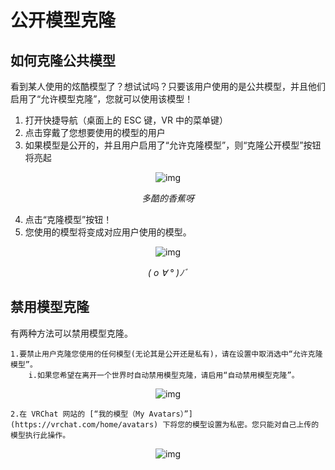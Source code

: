 # 公开模型克隆

## 如何克隆公共模型

看到某人使用的炫酷模型了？想试试吗？只要该用户使用的是公共模型，并且他们启用了“允许模型克隆”，您就可以使用该模型！

1. 打开快捷导航（桌面上的 ESC 键，VR 中的菜单键）
2. 点击穿戴了您想要使用的模型的用户
3. 如果模型是公开的，并且用户启用了“允许克隆模型”，则“克隆公开模型”按钮将亮起

<center>

![img](https://cn-nb1.rains3.com/docs-image/controls/public-avatar-cloning-1.webp)

*多酷的香蕉呀*

</center>

4. 点击“克隆模型”按钮！
5. 您使用的模型将变成对应用户使用的模型。

<center>

![img](https://cn-nb1.rains3.com/docs-image/controls/public-avatar-cloning-2.webp)

*( o ∀ ° )ﾉﾞ*

</center>

## 禁用模型克隆
有两种方法可以禁用模型克隆。

    1.要禁止用户克隆您使用的任何模型(无论其是公开还是私有)，请在设置中取消选中“允许克隆模型”。
        i.如果您希望在离开一个世界时自动禁用模型克隆，请启用“自动禁用模型克隆”。

<center>

![img](https://cn-nb1.rains3.com/docs-image/controls/public-avatar-cloning-3.webp)

</center>

    2.在 VRChat 网站的 [“我的模型（My Avatars）”](https://vrchat.com/home/avatars) 下将您的模型设置为私密。您只能对自己上传的模型执行此操作。

<center>

![img](https://cn-nb1.rains3.com/docs-image/controls/public-avatar-cloning-4.webp)

</center>

